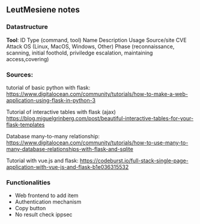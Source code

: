## LeutMesiene notes

### Datastructure

**Tool**:
ID 
Type (command, tool)
Name
Description
Usage
Source/site
CVE
Attack OS (Linux, MacOS, Windows, Other)
Phase (reconnaissance, scanning, initial foothold, priviledge escalation, maintaining access,covering)


### Sources: 

tutorial of basic python with flask:
https://www.digitalocean.com/community/tutorials/how-to-make-a-web-application-using-flask-in-python-3

Tutorial of interactive tables with flask (ajax)
https://blog.miguelgrinberg.com/post/beautiful-interactive-tables-for-your-flask-templates

Database many-to-many relationship:
https://www.digitalocean.com/community/tutorials/how-to-use-many-to-many-database-relationships-with-flask-and-sqlite

Tutorial with vue.js and flask:
https://codeburst.io/full-stack-single-page-application-with-vue-js-and-flask-b1e036315532

### Functionalities
- Web frontend to add item
- Authentication mechanism
- Copy button
- No result check ippsec
